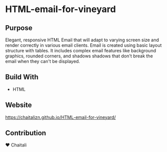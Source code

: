 # HTML-email-for-vineyard

## Purpose
Elegant, responsive HTML Email that will adapt to varying screen size and render correctly in various email clients. Email is created using basic layout structure with tables.
It includes complex email features like background graphics, rounded corners, and shadows shadows that don't break the email when they can't be displayed.


## Build With
* HTML

## Website
https://chaitalizn.github.io/HTML-email-for-vineyard/

## Contribution
❤️ Chaitali

